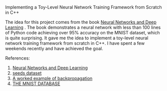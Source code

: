 Implementing a Toy-Level Neural Network Training Framework from Scratch in C++

The idea for this project comes from the book [Neural Networks and Deep Learning](http://neuralnetworksanddeeplearning.com/) . The book demonstrates a neural network with less than 100 lines of Python code achieving over 95% accuracy on the MNIST dataset, which is quite surprising. It gave me the idea to implement a toy-level neural network training framework from scratch in C++. I have spent a few weekends recently and have achieved the goal. 

References:
1. [Neural Networks and Deep Learning](http://neuralnetworksanddeeplearning.com/)
2. [seeds dataset](https://www.kaggle.com/datasets/rwzhang/seeds-dataset)
3. [A worked example of backpropagation](https://alexander-schiendorfer.github.io/2020/02/24/a-worked-example-of-backprop.html)
4. [THE MNIST DATABASE](http://yann.lecun.com/exdb/mnist/)
